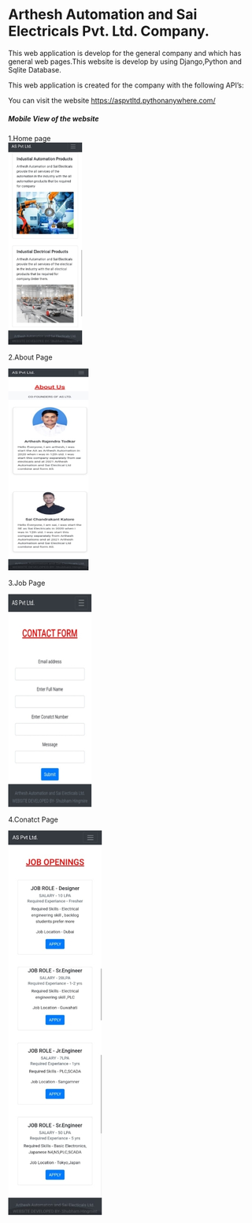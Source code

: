 # Arthesh Automation and Sai Electricals Pvt. Ltd. Company.

This web application is develop for the general company and which has general web pages.This website is develop by using Django,Python and Sqlite Database.

This web application is created for the company with the following API’s:


You can visit the website https://aspvtltd.pythonanywhere.com/



##### Mobile View of the website 
 1\.Home page                                                                                           
   ![](Aspose.Words.61fea370-d095-43ac-9487-6a12a5ad6cec.001.jpeg)                                                                          



2\.About Page


![](Aspose.Words.61fea370-d095-43ac-9487-6a12a5ad6cec.002.jpeg)

3\.Job Page                                                                                         

![](Aspose.Words.61fea370-d095-43ac-9487-6a12a5ad6cec.003.jpeg)                                                                                

4\.Conatct Page


![](Aspose.Words.61fea370-d095-43ac-9487-6a12a5ad6cec.004.jpeg)
